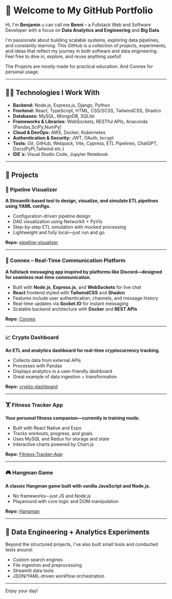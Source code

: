 # 🚀 Welcome to My GitHub Portfolio

Hi, I'm **Benjamin** u can call me **Benni** – a Fullstack Web and Software Developer with a focus on **Data Analytics and Engineering** and **Big Data**.

I'm passionate about building scalable systems, exploring data pipelines, and constantly learning. This GitHub is a collection of projects, experiments, and ideas that reflect my journey in both software and data engineering. Feel free to dive in, explore, and reuse anything useful!

The Projects are mostly made for practical education. And Connex for personal usage.

---

## 👨‍💻 Technologies I Work With

- **Backend:** Node.js, Express.js, Django, Python
- **Frontend:** React, TypeScript, HTML, CSS/SCSS, TailwindCSS, Shadcn
- **Databases:** MySQL, MongoDB, SQLite
- **Frameworks & Libraries:** WebSockets, RESTful APIs, Anaconda (Pandas,SciPy,NumPy)
- **Cloud & DevOps:** AWS, Docker, Kubernetes
- **Authentication & Security:** JWT, OAuth, bcrypt
- **Tools:** Git, GitHub, Webpack, Vite, Cypress, ETL Pipelines, ChatGPT, Docs(PyPi,Tailwind etc.)
- **IDE´s:** Visual Studio Code, Jupyter Notebook

---

## 📂 Projects

### 🧩 Pipeline Visualizer

**A Streamlit-based tool to design, visualize, and simulate ETL pipelines using YAML configs.**

- Configuration-driven pipeline design
- DAG visualization using NetworkX + PyVis
- Step-by-step ETL simulation with mocked processing
- Lightweight and fully local—just run and go

**Repo:** [pipeline-visualizer](https://github.com/HanseJinn/pipeline-visualizer)

---

### 💬 Connex – Real-Time Communication Platform

**A fullstack messaging app inspired by platforms like Discord—designed for seamless real-time communication.**

- Built with **Node.js**, **Express.js**, and **WebSockets** for live chat  
- **React** frontend styled with **TailwindCSS** and **Shadcn**  
- Features include user authentication, channels, and message history  
- Real-time updates via **Socket.IO** for instant messaging  
- Scalable backend architecture with **Docker** and **REST APIs**

**Repo:** [Connex](https://github.com/HanseJinn/Connex)

---

### 📈 Crypto Dashboard

**An ETL and analytics dashboard for real-time cryptocurrency tracking.**

- Collects data from external APIs
- Processes with Pandas
- Displays analytics in a user-friendly dashboard
- Great example of data ingestion + transformation

**Repo:** [crypto-dashboard](https://github.com/HanseJinn/crypto-dashboard)

---

### 🏋️ Fitness Tracker App

**Your personal fitness companion—currently in training mode.**

- Built with React Native and Expo
- Tracks workouts, progress, and goals
- Uses MySQL and Redux for storage and state
- Interactive charts powered by Chart.js

**Repo:** [Fitness-Tracker-App](https://github.com/HanseJinn/Fitness-Tracker-App)

---

### 🎮 Hangman Game

**A classic Hangman game built with vanilla JavaScript and Node.js.**

- No frameworks—just JS and Node.js
- Playaround with core logic and DOM manipulation

**Repo:** [Hangman](https://github.com/HanseJinn/Hangman)

---

## 🧪 Data Engineering + Analytics Experiments

Beyond the structured projects, I've also built small tools and conducted tests around:

- Custom search engines
- File ingestion and preprocessing
- Streamlit data tools
- JSON/YAML-driven workflow orchestration

---

Enjoy your day!
